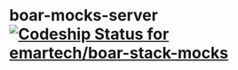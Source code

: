 # boar-mocks-server [ ![Codeship Status for emartech/boar-stack-mocks](https://codeship.com/projects/598c3a90-a563-0132-c797-6e676e1a86e3/status?branch=master)](https://codeship.com/projects/66677)
